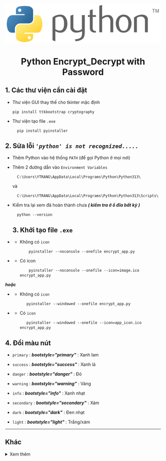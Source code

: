 <p align="center"><img src="https://github.com/Ryeodal0206/Images/blob/main/python.png?raw=true" alt="Python Logo" width="600"</p>
    
<h1><p align="center">Python Encrypt_Decrypt with Password</p></h1>

## 1. Các thư viện cần cài đặt

- Thư viện GUI thay thế cho tkinter mặc định

      pip install ttkbootstrap cryptography

- Thư viện tạo file `.exe`

        pip install pyinstaller

## 2. Sửa lỗi ***`'python' is not recognized.....`***

- Thêm Python vào hệ thống `PATH` (để gọi Python ở mọi nơi)

- Thêm 2 đường dẫn vào `Environment Variables`

        C:\Users\YTRANG\AppData\Local\Programs\Python\Python313\
    và
        
        C:\Users\YTRANG\AppData\Local\Programs\Python\Python313\Scripts\

- Kiểm tra lại xem đã hoàn thành chưa ***( kiểm tra ở ổ đĩa bất kỳ )***

        python --version

  ## 3. Khởi tạo file `.exe`

- - Không có `icon`

            pyinstaller --noconsole --onefile encrypt_app.py
    
- - Có icon

            pyinstaller --noconsole --onefile --icon=image.ico encrypt_app.py

***hoặc***

 - - Không có `icon`

            pyinstaller --windowed --onefile encrypt_app.py

 - - Có `icon`
 
            pyinstaller --windowed --onefile --icon=app_icon.ico encrypt_app.py
          
## 4. Đổi màu nút

- `primary` : ***bootstyle="primary"*** : Xanh lam

- `success` : ***bootstyle="success"*** : Xanh lá
 
- `danger` : ***bootstyle="danger"*** : Đỏ
   
- `warning` : ***bootstyle="warning"*** : Vàng
     
- `info` : ***bootstyle="info"*** : Xanh nhạt

- `secondary` : ***bootstyle="secondary"*** : Xám

- `dark` : ***bootstyle="dark"*** : Đen nhạt
 
- `light` : ***bootstyle="light"*** : Trắng/xám

---

## Khác

<details>
    <summary>Xem thêm</summary>
    
#### 🛠 Lệnh kiểm tra các gói cài đặt

    pip list

#### ⚙ Xóa từng gói thủ công

      pip uninstall "tên gói"

#### ❗ Xóa theo danh sách txt

- Tạo file tên `remove.txt` nhập tên các gói mỗi gói sẽ xuống 1 dòng

      pip uninstall -r remove.txt

#### ✔ Xem các gói đã được gỡ hay chưa

      pip show "tên gói"

---
</details>
